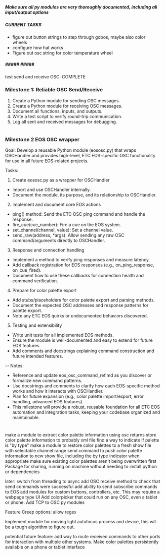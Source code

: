 
##### Make sure all py modules are very thoroughly documented, including all input/output options ###

##### CURRENT TASKS #####
- figure out button strings to step through gobos, maybe also color wheels
- configure how hat works
- Figure out osc string for color temperature wheel

##### ##### ##### ##### 


test send and receive OSC: COMPLETE
### Milestone 1: Reliable OSC Send/Receive

1. Create a Python module for sending OSC messages.
2. Create a Python module for receiving OSC messages.
3. Document all functions, inputs, and outputs.
4. Write a test script to verify round-trip communication.
5. Log all sent and received messages for debugging.
# ##############################################################################

### Milestone 2 EOS OSC wrapper
Goal:
Develop a reusable Python module (eososc.py) that wraps OSCHandler and provides high-level, ETC EOS-specific OSC functionality for use in all future EOS-related projects.

Tasks:

1. Create eososc.py as a wrapper for OSCHandler
- Import and use OSCHandler internally.
- Document the module, its purpose, and its relationship to OSCHandler.
2. Implement and document core EOS actions
- ping() method: Send the ETC OSC ping command and handle the response.
- fire_cue(cue_number): Fire a cue on the EOS system.
- set_channel(channel, value): Set a channel value.
- send_raw(address, *args): Allow sending any raw OSC command/arguments directly to OSCHandler.
3. Response and connection handling
- Implement a method to verify ping responses and measure latency.
- Add callback registration for EOS responses (e.g., on_ping_response, on_cue_fired).
- Document how to use these callbacks for connection health and command verification.
4. Prepare for color palette export
- Add stubs/placeholders for color palette export and parsing methods.
- Document the expected OSC addresses and response patterns for palette export.
- Note any ETC EOS quirks or undocumented behaviors discovered.
5. Testing and extensibility
- Write unit tests for all implemented EOS methods.
- Ensure the module is well-documented and easy to extend for future EOS features.
- Add comments and docstrings explaining command construction and future intended features.

-- Notes:
- Reference and update eos_osc_command_ref.md as you discover or formalize new command patterns.
- Use docstrings and comments to clarify how each EOS-specific method works and how it interacts with OSCHandler.
- Plan for future expansion (e.g., color palette import/export, error handling, advanced EOS features).
- This milestone will provide a robust, reusable foundation for all ETC EOS automation and integration tasks, keeping your codebase organized and maintainable.

# ##############################################################################



make a module to extract color palette information using osc returns
store color palette information to probably xml file
find a way to indicate if palette is "by type"
make a module to restore color palettes to a fresh show file with selectable channel range
send command to push color palette information to new show file, including the by type indicator when appropriate
make sure existing color palettes aren't being overwritten first
Package for sharing, running on machine without needing to install python or dependencies

later:
switch from threading to async
add OSC receive method to check that send commands were successful
add ability to send subscribe commands to EOS
add modules for custom buttons, controllers, etc. This may require a webpage type UI
Add colorpicker that could run on any OSC, even a tablet or phone.
Add TCP to OSC py modules

Feature Creep options:
allow regex


Implement module for moving light autofocus process and device, this will be a tough algorithm to figure out.

potential future feature: add way to route received commands to other ports for interaction with multiple other systems.
Make color palettes persistently available on a phone or tablet interface
